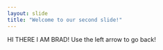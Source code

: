 ```yaml
---
layout: slide
title: "Welcome to our second slide!"
---
```

HI THERE I AM BRAD!
Use the left arrow to go back!
